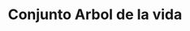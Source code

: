 ---
title: Conjunto Arbol de la vida
date: 
draft: false

# descripcion
description : Conjunto de cadena y dije plata 925. Largo de cadena 40, 45 o 50 cm a elección.

materials: Plata 925

color: 

dimensions: 

code: 06-26-0840

type: "Conjuntos"

categories: []

price: $8.710,00

price_eftvo: $7.400,00

# Images
# first image will be shown in the product page
images:
  # - image: "images/path_to_image"
  # La ubicacion de las imagenes es imagenes/Conjuntos/Conjuntos.Cadena y Dije/06-26-0840-conjunto-arbol-de-la-vida
  - image: "./images/conjuntos/cadena_y_dije/06-26-0840-conjunto-arbol-de-la-vida.jpg"
---